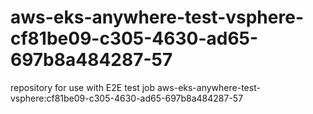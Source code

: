 # aws-eks-anywhere-test-vsphere-cf81be09-c305-4630-ad65-697b8a484287-57
repository for use with E2E test job aws-eks-anywhere-test-vsphere:cf81be09-c305-4630-ad65-697b8a484287-57
